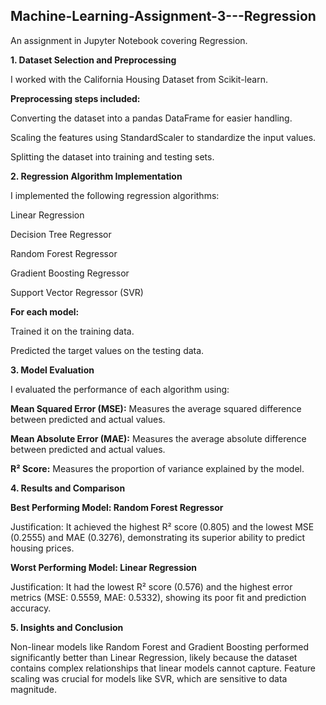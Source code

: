 ## Machine-Learning-Assignment-3---Regression
An assignment in Jupyter Notebook covering Regression.

**1. Dataset Selection and Preprocessing**

I worked with the California Housing Dataset from Scikit-learn.

  **Preprocessing steps included:**

  Converting the dataset into a pandas DataFrame for easier handling.

  Scaling the features using StandardScaler to standardize the input values.

  Splitting the dataset into training and testing sets.

**2. Regression Algorithm Implementation**

I implemented the following regression algorithms:

Linear Regression

Decision Tree Regressor

Random Forest Regressor

Gradient Boosting Regressor

Support Vector Regressor (SVR)

  **For each model:**

  Trained it on the training data.

  Predicted the target values on the testing data.

**3. Model Evaluation**

I evaluated the performance of each algorithm using:

**Mean Squared Error (MSE):** Measures the average squared difference between predicted and actual values.

**Mean Absolute Error (MAE):** Measures the average absolute difference between predicted and actual values.

**R² Score:** Measures the proportion of variance explained by the model.

**4. Results and Comparison**

**Best Performing Model: Random Forest Regressor**

Justification: It achieved the highest R² score (0.805) and the lowest MSE (0.2555) and MAE (0.3276), demonstrating its superior ability to predict housing prices.

**Worst Performing Model: Linear Regression**

Justification: It had the lowest R² score (0.576) and the highest error metrics (MSE: 0.5559, MAE: 0.5332), showing its poor fit and prediction accuracy.

**5. Insights and Conclusion**

Non-linear models like Random Forest and Gradient Boosting performed significantly better than Linear Regression, likely because the dataset contains complex relationships that linear models cannot capture.
Feature scaling was crucial for models like SVR, which are sensitive to data magnitude.
